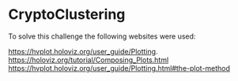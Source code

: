 # CryptoClustering

To solve this challenge the following websites were used:

https://hvplot.holoviz.org/user_guide/Plotting.
https://holoviz.org/tutorial/Composing_Plots.html
https://hvplot.holoviz.org/user_guide/Plotting.html#the-plot-method